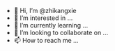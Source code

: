 - 👋 Hi, I’m @zhikangxie
- 👀 I’m interested in ...
- 🌱 I’m currently learning ...
- 💞️ I’m looking to collaborate on ...
- 📫 How to reach me ...

<!---
zhikangxie/zhikangxie is a ✨ special ✨ repository because its `README.md` (this file) appears on your GitHub profile.
You can click the Preview link to take a look at your changes.
--->
